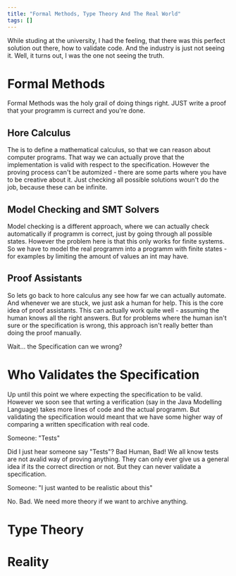 ```yaml
---
title: "Formal Methods, Type Theory And The Real World"
tags: []
---
```

While studing at the university, I had the feeling, that there was this perfect solution out there, how to validate code. And the industry is just not seeing it.
Well, it turns out, I was the one not seeing the truth.

# Formal Methods

Formal Methods was the holy grail of doing things right. JUST write a proof that your programm is currect and you're done.

## Hore Calculus

The is to define a mathematical calculus, so that we can reason about computer programs.
That way we can actually prove that the implementation is valid with respect to the specification.
However the proving process can't be automized - there are some parts where you have to be creative about it.
Just checking all possible solutions woun't do the job, because these can be infinite.

## Model Checking and SMT Solvers

Model checking is a different approach, where we can actually check automatically if programm is correct, just by going through all possible states.
However the problem here is that this only works for finite systems.
So we have to model the real programm into a programm with finite states -  for examples by limiting the amount of values an int may have.

## Proof Assistants

So lets go back to hore calculus any see how far we can actually automate.
And whenever we are stuck, we just ask a human for help. This is the core idea of proof assistants.
This can actually work quite well - assuming the human knows all the right answers.
But for problems where the human isn't sure or the specification is wrong, this approach isn't really better than doing the proof manually.

Wait... the Specification can we wrong?

# Who Validates the Specification

Up until this point we where expecting the specification to be valid.
However we soon see that wrting a verification (say in the Java Modelling Language) takes more lines of code and the actual programm.
But validating the specification would meant that we have some higher way of comparing a written specification with real code.

Someone: "Tests"

Did I just hear someone say "Tests"? Bad Human, Bad! We all know tests are not avalid way of proving anything.
They can only ever give us a general idea if its the correct direction or not. But they can never validate a specification.

Someone: "I just wanted to be realistic about this"

No. Bad. We need more theory if we want to archive anything.

# Type Theory

# Reality
